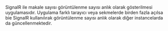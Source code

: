 SignalR ile makale sayısı görüntülenme sayısı anlık olarak gösterilmesi uygulamasıdır.
Uygulama farklı tarayıcı veya sekmelerde birden fazla açılsa bie SignalR kullanılırak görüntülenme sayısı anlık olarak diğer instancelarda da güncellenmektedir.
